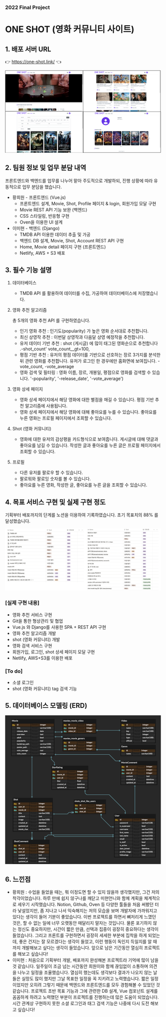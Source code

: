 ### 2022 Final Project

# ONE SHOT (영화 커뮤니티 사이트)

## 1. 배포 서버 URL

👉 https://one-shot.link/ 👈

![image-20220527013355758](README/image-20220527013355758.png)



## 2. 팀원 정보 및 업무 분담 내역

프론트엔드와 백엔드를 업무를 나누어 맡아 주도적으로 개발하되, 진행 상황에 따라 유동적으로 업무 분담을 했습니다.

* 황희원 - 프론트엔드 (Vue.js)
  * 프론트엔드 설계, Movie, Shot, Profile 페이지 & login, 회원가입 모달 구현
  * Movie REST API 기능 보완 (백엔드)
  * CSS 스타일링, 반응형 구현
  * Oven을 이용한 UI 설계 
* 이미현 - 백엔드 (Django)
  * TMDB API 이용한 데이터 추출 및 가공
  * 백엔드 DB 설계, Movie, Shot, Account REST API 구현
  *  Home, Movie detail 페이지 구현 (프론트엔드)
  * Netlify, AWS + S3 배포



## 3. 필수 기능 설명

1. 데이터베이스

   - TMDB API 를 활용하여 데이터를 수집, 가공하여 데이터베이스에 저장했습니다.

2. 영화 추천 알고리즘

   총 5개의 영화 추천 API 를 구현하였습니다.

   - 인기 영화 추천 : 인기도(popularity) 가 높은 영화 순서대로 추천합니다.
   - 최신 상영작 추천 : 이번달 상영작과 다음달 상영 예정작을 추천합니다.
   - 유저 데이터 기반 추천 : shot (게시글) 에 많이 태그된 영화순으로 추천합니다 .-shot_count'  vote_count__gt=100,
   - 평점 기반 추천 : 유저의 평점 데이터를 기반으로 선호하는 장르 3가지를 분석한 뒤 관련 영화를 추천합니다. 유저가 로그인 한 경우에만 홈화면에 보여집니다. -vote_count, -vote_average
   - 영화 검색 및 필터링 : 영화 이름, 장르, 개봉일, 평점으로 영화를 검색할 수 있습니다. '-popularity', '-release_date', '-vote_average')

3. 영화 상세 페이지

   - 영화 상세 페이지에서 해당 영화에 대한 별점을 매길 수 있습니다. 평점 기반 추천 알고리즘에 사용됩니다.
   - 영화 상세 페이지에서 해당 영화에 대해 좋아요를 누를 수 있습니다. 좋아요를 누른 영화는 프로필 페이지에서 조회할 수 있습니다.

4. Shot (영화 커뮤니티)

   - 영화에 대한 유저의 감상평을 카드형식으로 보여줍니다. 게시글에 대해 댓글과 좋아요를 남길 수 있습니다. 작성한 글과 좋아요를 누른 글은 프로필 페이지에서 조회할 수 있습니다. 

5. 프로필

   - 다른 유저를 팔로우 할 수 있습니다.
   - 팔로워와 팔로잉 숫자를 볼 수 있습니다.
   - 좋아요를 누른 영화, 작성한 글, 좋아요를 누른 글을 조회할 수 있습니다.

## 4. 목표 서비스 구현 및 실제 구현 정도

기획부터 배포까지의 단계를 노션을 이용하여 기록하였습니다. 초기 목표치의 88% 를 달성했습니다. 

![image-20220527022711030](README/image-20220527022711030.png)

### [실제 구현 내용]

* 영화 추천 서비스 구현
* Git을 통한 형상관리 및 협업
* Vue.js 와 Django를 사용한 SPA + REST API 구현
* 영화 추천 알고리즘 개발
* shot (영화 커뮤니티) 개발
* 영화 검색 서비스 구현
* 회원가입, 로그인, shot 상세 페이지 모달 구현
* Netlify, AWS+S3를 이용한 배포

### [To do]

* 소셜 로그인
* shot (영화 커뮤니티) tag 검색 기능



## 5. 데이터베이스 모델링 (ERD)

![image-20220527004137530](README/image-20220527004137530.png)



## 6. 느낀점

* 황희원 : 수업을 들었을 때는, 뭐 이정도면 할 수 있지 않을까 생각했지만, 그건 저의 착각이었습니다. 하루 만에 쉽지 않구나를 깨닫고 미현언니와 함께 계획을 체계적으로 세우기 시작했습니다. Notion, Github, Oven 등 다양한 툴들을 처음 써봤던 터라 낯설었지만, 좀 지나고 나서 익숙해지는 저의 모습을 보며 개발자에 가까워지고 있다는 생각이 들어 기분이 좋았습니다. 이번 프로젝트를 하면서 뼈저리게 느꼈던 것은, 할 수 없는 일에 너무 오랫동안 매달리지 말자는 것입니다. 물론 포기하지 않는 정신도 중요하지만, 시간이 짧은 만큼, 선택과 집중이 굉장히 중요하다는 생각이 들었습니다. 그리고 프론트를 구현하면서 굉장히 세세한 부분에 집착을 하게 되었는데, 좋은 건지는 잘 모르겠다는 생각이 들었고, 이런 행동이 독인지 득일지를 알 때까지 개발해보고 싶다는 생각이 들었습니다. 앞으로 남은 기간동안 열심히 프로젝트를 해보고 싶습니다!
* 이미현 : 처음으로 기획부터 개발, 배포까지 완성해본 프로젝트라 기억에 많이 남을 것 같습니다. 일주일이 조금 넘는 시간동안 희원이와 함께 끊임없이 소통하며 의견을 나누고 일정을 조율했습니다. 열심히 했는데도 생각보다 결과가 나오지 않는 날들은 실망도 많이 했지만 그날 목표한 일정을 꼭 지키려고 노력했습니다. 짧은 일정이었지만 오히려 그렇기 때문에 백엔드와 프론트엔드를 모두 경험해볼 수 있었던 것 같습니다. 프로젝트 초반 목표 기능과 그에 관련한 DB 설계, Vue 컴포넌트 설계를 꼼꼼하게 하려고 노력했던 부분이 프로젝트를 진행하는데 많은 도움이 되었습니다. 시간 관계상 구현하지 못한 소셜 로그인과 태그 검색 기능은 나중에 다시 도전 해보고 싶습니다!


